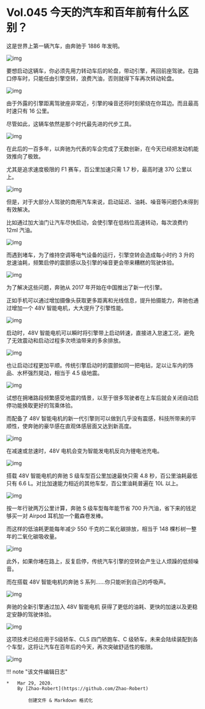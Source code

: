 # Vol.045 今天的汽车和百年前有什么区别？

这是世界上第一辆汽车，由奔驰于 1886 年发明。

![img](https://paperclip.host/static/U6yRaDu1Naa5WIfy4EEFia4I8Ta89wib2D6ZgA1icGumHzmaJvAwzKiaJ1JvpfPkZ9MrwdbTYtPS41l48QO1TpgELg.png)

要想启动这辆车，你必须先用力转动车后的轮盘，带动引擎，再回前座驾驶。在路口停车时，只能任由引擎空转，浪费汽油，否则就得下车再次转动轮盘。

![img](https://paperclip.host/static/U6yRaDu1Naa5WIfy4EEFia4I8Ta89wib2DBSwIicLpibH62EMfaBXEsdriaIUCVsIeAkWMNDuPtLaCic3hhAzlUAQz7w.gif)

由于外露的引擎距离驾驶座非常近，引擎的噪音还将时刻萦绕在你耳边。而且最高时速只有 16 公里。

尽管如此，这辆车依然是那个时代最先进的代步工具。

![img](https://paperclip.host/static/U6yRaDu1Naa5WIfy4EEFia4I8Ta89wib2D0jwNPUyttltPSiaGGAjjpmFwibZwwVUCicRCqO0bAfFQVrcXdmE6p3OUw.gif)

在此后的一百多年，以奔驰为代表的车企完成了无数创新，在今天已经把发动机能效推向了极致。

尤其是追求速度极限的 F1 赛车，百公里加速只需 1.7 秒，最高时速 370 公里以上。

![img](https://paperclip.host/static/U6yRaDu1Naa5WIfy4EEFia4I8Ta89wib2D1F3gd7gpPjxcnGwyIgBgpr3Puj0ltGEV1ibcMLHnAhuMyySCrVicIRlw.gif)

但是，对于大部分人驾驶的商用汽车来说，启动延迟、油耗、噪音等问题仍未得到有效解决。

比如通过加大油门让汽车尽快启动，会使引擎在低档位高速转动，每次浪费约 12ml 汽油。

![img](https://paperclip.host/static/U6yRaDu1Naa5WIfy4EEFia4I8Ta89wib2Dia0kEcO1FPTOQwOFJCe6oZATUiafDk4g5ic8laH1BXccPIbCgOv4JXCWg.gif)

而遇到堵车，为了维持空调等电气设备的运行，引擎空转会造成每小时约 3 升的怠速油耗，频繁启停的震颤感以及引擎的噪音更会带来糟糕的驾驶体验。

![img](https://paperclip.host/static/U6yRaDu1Naa5WIfy4EEFia4I8Ta89wib2DaHtXtbEiaSejccvGnobTNNlK2Ko8J8b3XPznJ75985CqMjeic2Y3pxeQ.gif)

为了解决这些问题，奔驰从 2017 年开始在中国推出了新一代引擎。

正如手机可以通过增加摄像头获取更多距离和光线信息，提升拍摄能力，奔驰也通过增加一个 48V 智能电机，大大提升了引擎性能。

![img](https://paperclip.host/static/U6yRaDu1Naa5WIfy4EEFia4I8Ta89wib2DUHtOObrrSDBxChTdfS2QqlrgRiahkUQ55eewicXHLKcic72fITtCQrWNw.gif)

启动时，48V 智能电机可以瞬时将引擎带上启动转速，直接进入怠速工况，避免了无效震动和启动过程多次喷油带来的多余排放。

![img](https://paperclip.host/static/U6yRaDu1Naa5WIfy4EEFia4I8Ta89wib2D6pv9nLbqgFdedK76yicaJgwhv2eFic3ZumSk8QTRpDDMXnXYuYRkkJow.gif)

也让启动过程更加平顺。传统引擎启动时的震颤如同一把电钻，足以让车内的饰品、水杯强烈晃动，相当于 4.5 级地震。

![img](https://paperclip.host/static/U6yRaDu1Naa5WIfy4EEFia4I8Ta89wib2DM4YqWrYw0M7CDVX4MpOevGajuJK1iaScMBhhSARsE8b5pWObkLuBiarg.gif)

试想在拥堵路段频繁感受地震的情景，以至于很多驾驶者在上车后就会关闭自动启停功能换取更好的驾乘体验。

而配备了 48V 智能电机的新一代引擎则可以做到几乎没有震感，科技所带来的平顺性，使奔驰的豪华感在直观体感层面又达到新高度。

![img](https://paperclip.host/static/U6yRaDu1Naa5WIfy4EEFia4I8Ta89wib2DiariaOJy6vkv7jPF0ztXlIIneBq7TrSFHBJBXp2dicMZcns1Uc7hD9uDA.gif)

在减速或怠速时，48V 电机会变为智能发电机反向为锂电池充电。

![img](https://paperclip.host/static/U6yRaDu1Naa5WIfy4EEFia4I8Ta89wib2DPicLzJtj3yYbwfrjEvR7Mt4mzFjV5aHytibRgMn01iaPNaR3RjgFPgCUw.gif)

搭载 48V 智能电机的奔驰 S 级车型百公里加速最快只需 4.8 秒，百公里油耗最低只有 6.6 L。对比加速能力相近的其他车型，百公里油耗普遍在 10L 以上。

![img](https://paperclip.host/static/U6yRaDu1Naa5WIfy4EEFia4I8Ta89wib2Dh5xERpNl93EwPOuAJaibR0HbgxafdyyvenDNBwGfXPziaxBAodYsqUHw.gif)

按一年行驶两万公里计算，奔驰 S 级车型每年能节省 700 升汽油，省下来的钱足够买一对 Airpod 耳机加一个戴森卷发棒。

而这样的低油耗更能每年减少 550 千克的二氧化碳排放，相当于 148 棵杉树一整年的二氧化碳吸收量。

![img](https://paperclip.host/static/U6yRaDu1Naa5WIfy4EEFia4I8Ta89wib2DcFicWP7YGHKb92ZMHW0DyGPjcEY93THk8iaicw2z9yU0CoW04lMsVmkwQ.gif)

此外，如果你堵在路上，反复启停，传统汽车引擎的空转会产生让人烦躁的低频噪音。

而在搭载 48V 智能电机的奔驰 S 系列……你只能听到自己的呼吸声。

![img](https://paperclip.host/static/U6yRaDu1Naa5WIfy4EEFia4I8Ta89wib2DffibSf5PPBuyJ8D1RcEJ4ClR8iaeEib7h7lb2oiccF1xrB5cILRSc5Jxaw.gif)

奔驰的全新引擎通过加入 48V 智能电机 获得了更低的油耗、更快的加速以及更稳定安静的驾驶体验。

![img](https://paperclip.host/static/U6yRaDu1Naa5WIfy4EEFia4I8Ta89wib2DDIyq6Rq3UtmBmUPY6QLz1N5Vmn97OVI1EXsKKKHm8wyjESf6mcvlwQ.gif)

这项技术已经应用于S级轿车、CLS 四门轿跑车、C 级轿车，未来会陆续装配到各个车型，这将让汽车在百年后的今天，再次突破舒适性的极限。

![img](https://paperclip.host/static/U6yRaDu1NaZUXHbo8ia3Aic2a3ApiaUicPpskJOxV9ve3YdmiaxxpBOnWoibBYZQOp9F1oPE0RjLj9YxFjUKiaKmF8zjQ.gif)

!!! note "该文件编辑日志"

	* 	Mar 29, 2020.
		By [Zhao-Robert](https://github.com/Zhao-Robert)
	
			创建文件 & Markdown 格式化
